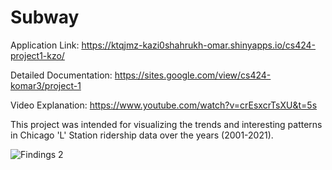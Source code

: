 # Subway
Application Link: https://ktqjmz-kazi0shahrukh-omar.shinyapps.io/cs424-project1-kzo/

Detailed Documentation: https://sites.google.com/view/cs424-komar3/project-1

Video Explanation: https://www.youtube.com/watch?v=crEsxcrTsXU&t=5s

This project was intended for visualizing the trends and interesting patterns in Chicago 'L' Station ridership data over the years (2001-2021).

![Findings 2](https://user-images.githubusercontent.com/90569118/164593804-1f14f652-9f27-4857-9ee7-9660e2c06db3.png)
